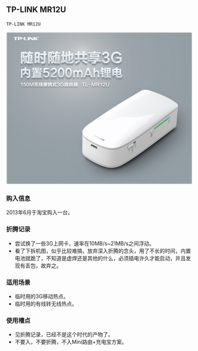 ## TP-LINK MR12U

    TP-LINK MR12U

![TP-LINK MR12U](../assets/device/mr12u.png)

### 购入信息

2013年6月于淘宝购入一台。

### 折腾记录

- 尝试换了一些3G上网卡，速率在10MB/s~21MB/s之间浮动。
- 看了下拆机图，似乎比较难搞，放弃深入折腾的念头，用了不长的时间，内置电池就跪了，不知道是虚焊还是其他的什么，必须插电许久才能启动，并且发现有丢包，故弃之。

### 适用场景

- 临时用的3G移动热点。
- 临时用的有线转无线热点。

### 使用槽点

- 见折腾记录，已经不是这个时代的产物了。
- 不要入，不要折腾，不入Mini路由+充电宝方案。